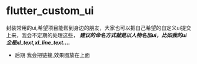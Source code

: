 # flutter_custom_ui
封装常用的ui,希望项目能帮到身边的朋友，大家也可以把自己希望的自定义ui提交上来，我会不定期的处理这些，
***建议的命名方式就是以人物名加ui，比如我的ui全是xl_text,xl_line_text....***
- 后期
我会把链接,效果图放在上面


